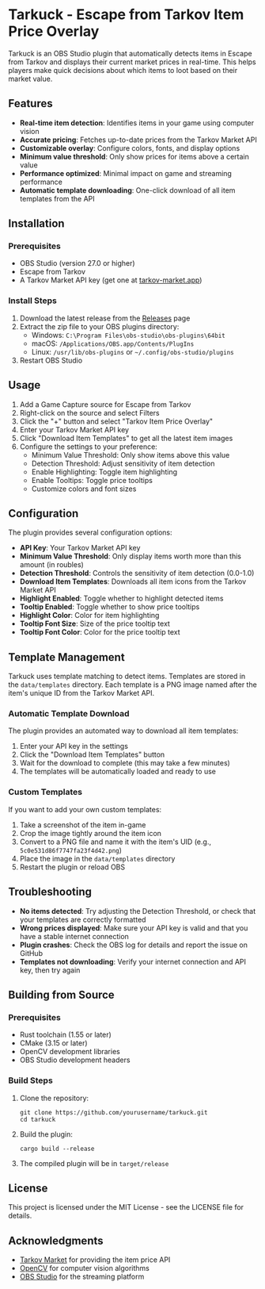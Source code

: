 # Tarkuck - Escape from Tarkov Item Price Overlay

Tarkuck is an OBS Studio plugin that automatically detects items in Escape from Tarkov and displays their current market prices in real-time. This helps players make quick decisions about which items to loot based on their market value.

## Features

- **Real-time item detection**: Identifies items in your game using computer vision
- **Accurate pricing**: Fetches up-to-date prices from the Tarkov Market API
- **Customizable overlay**: Configure colors, fonts, and display options
- **Minimum value threshold**: Only show prices for items above a certain value
- **Performance optimized**: Minimal impact on game and streaming performance
- **Automatic template downloading**: One-click download of all item templates from the API

## Installation

### Prerequisites

- OBS Studio (version 27.0 or higher)
- Escape from Tarkov
- A Tarkov Market API key (get one at [tarkov-market.app](https://tarkov-market.app/))

### Install Steps

1. Download the latest release from the [Releases](https://github.com/yourusername/tarkuck/releases) page
2. Extract the zip file to your OBS plugins directory:
   - Windows: `C:\Program Files\obs-studio\obs-plugins\64bit`
   - macOS: `/Applications/OBS.app/Contents/PlugIns`
   - Linux: `/usr/lib/obs-plugins` or `~/.config/obs-studio/plugins`
3. Restart OBS Studio

## Usage

1. Add a Game Capture source for Escape from Tarkov
2. Right-click on the source and select Filters
3. Click the "+" button and select "Tarkov Item Price Overlay"
4. Enter your Tarkov Market API key
5. Click "Download Item Templates" to get all the latest item images
6. Configure the settings to your preference:
   - Minimum Value Threshold: Only show items above this value
   - Detection Threshold: Adjust sensitivity of item detection
   - Enable Highlighting: Toggle item highlighting
   - Enable Tooltips: Toggle price tooltips
   - Customize colors and font sizes

## Configuration

The plugin provides several configuration options:

- **API Key**: Your Tarkov Market API key
- **Minimum Value Threshold**: Only display items worth more than this amount (in roubles)
- **Detection Threshold**: Controls the sensitivity of item detection (0.0-1.0)
- **Download Item Templates**: Downloads all item icons from the Tarkov Market API
- **Highlight Enabled**: Toggle whether to highlight detected items
- **Tooltip Enabled**: Toggle whether to show price tooltips
- **Highlight Color**: Color for item highlighting
- **Tooltip Font Size**: Size of the price tooltip text
- **Tooltip Font Color**: Color for the price tooltip text

## Template Management

Tarkuck uses template matching to detect items. Templates are stored in the `data/templates` directory. Each template is a PNG image named after the item's unique ID from the Tarkov Market API.

### Automatic Template Download

The plugin provides an automated way to download all item templates:

1. Enter your API key in the settings
2. Click the "Download Item Templates" button
3. Wait for the download to complete (this may take a few minutes)
4. The templates will be automatically loaded and ready to use

### Custom Templates

If you want to add your own custom templates:

1. Take a screenshot of the item in-game
2. Crop the image tightly around the item icon
3. Convert to a PNG file and name it with the item's UID (e.g., `5c0e531d86f7747fa23f4d42.png`)
4. Place the image in the `data/templates` directory
5. Restart the plugin or reload OBS

## Troubleshooting

- **No items detected**: Try adjusting the Detection Threshold, or check that your templates are correctly formatted
- **Wrong prices displayed**: Make sure your API key is valid and that you have a stable internet connection
- **Plugin crashes**: Check the OBS log for details and report the issue on GitHub
- **Templates not downloading**: Verify your internet connection and API key, then try again

## Building from Source

### Prerequisites

- Rust toolchain (1.55 or later)
- CMake (3.15 or later)
- OpenCV development libraries
- OBS Studio development headers

### Build Steps

1. Clone the repository:
   ```
   git clone https://github.com/yourusername/tarkuck.git
   cd tarkuck
   ```

2. Build the plugin:
   ```
   cargo build --release
   ```

3. The compiled plugin will be in `target/release`

## License

This project is licensed under the MIT License - see the LICENSE file for details.

## Acknowledgments

- [Tarkov Market](https://tarkov-market.app/) for providing the item price API
- [OpenCV](https://opencv.org/) for computer vision algorithms
- [OBS Studio](https://obsproject.com/) for the streaming platform
